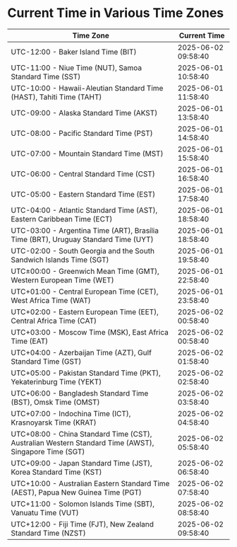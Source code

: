 # Current Time in Various Time Zones

| Time Zone | Current Time |
|-----------|--------------|
| UTC-12:00 - Baker Island Time (BIT) | 2025-06-02 09:58:40 |
| UTC-11:00 - Niue Time (NUT), Samoa Standard Time (SST) | 2025-06-01 10:58:40 |
| UTC-10:00 - Hawaii-Aleutian Standard Time (HAST), Tahiti Time (TAHT) | 2025-06-01 11:58:40 |
| UTC-09:00 - Alaska Standard Time (AKST) | 2025-06-01 13:58:40 |
| UTC-08:00 - Pacific Standard Time (PST) | 2025-06-01 14:58:40 |
| UTC-07:00 - Mountain Standard Time (MST) | 2025-06-01 15:58:40 |
| UTC-06:00 - Central Standard Time (CST) | 2025-06-01 16:58:40 |
| UTC-05:00 - Eastern Standard Time (EST) | 2025-06-01 17:58:40 |
| UTC-04:00 - Atlantic Standard Time (AST), Eastern Caribbean Time (ECT) | 2025-06-01 18:58:40 |
| UTC-03:00 - Argentina Time (ART), Brasília Time (BRT), Uruguay Standard Time (UYT) | 2025-06-01 18:58:40 |
| UTC-02:00 - South Georgia and the South Sandwich Islands Time (SGT) | 2025-06-01 19:58:40 |
| UTC±00:00 - Greenwich Mean Time (GMT), Western European Time (WET) | 2025-06-01 22:58:40 |
| UTC+01:00 - Central European Time (CET), West Africa Time (WAT) | 2025-06-01 23:58:40 |
| UTC+02:00 - Eastern European Time (EET), Central Africa Time (CAT) | 2025-06-02 00:58:40 |
| UTC+03:00 - Moscow Time (MSK), East Africa Time (EAT) | 2025-06-02 00:58:40 |
| UTC+04:00 - Azerbaijan Time (AZT), Gulf Standard Time (GST) | 2025-06-02 01:58:40 |
| UTC+05:00 - Pakistan Standard Time (PKT), Yekaterinburg Time (YEKT) | 2025-06-02 02:58:40 |
| UTC+06:00 - Bangladesh Standard Time (BST), Omsk Time (OMST) | 2025-06-02 03:58:40 |
| UTC+07:00 - Indochina Time (ICT), Krasnoyarsk Time (KRAT) | 2025-06-02 04:58:40 |
| UTC+08:00 - China Standard Time (CST), Australian Western Standard Time (AWST), Singapore Time (SGT) | 2025-06-02 05:58:40 |
| UTC+09:00 - Japan Standard Time (JST), Korea Standard Time (KST) | 2025-06-02 06:58:40 |
| UTC+10:00 - Australian Eastern Standard Time (AEST), Papua New Guinea Time (PGT) | 2025-06-02 07:58:40 |
| UTC+11:00 - Solomon Islands Time (SBT), Vanuatu Time (VUT) | 2025-06-02 08:58:40 |
| UTC+12:00 - Fiji Time (FJT), New Zealand Standard Time (NZST) | 2025-06-02 09:58:40 |
